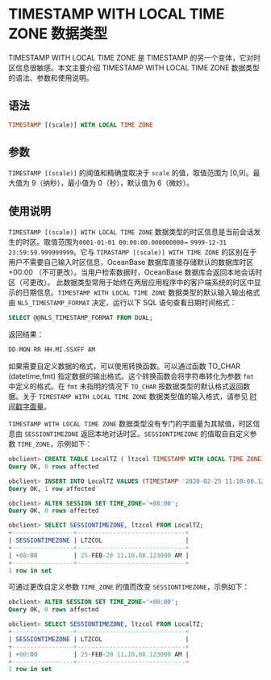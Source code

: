 # TIMESTAMP WITH LOCAL TIME ZONE 数据类型

TIMESTAMP WITH LOCAL TIME ZONE 是 TIMESTAMP 的另一个变体，它对时区信息很敏感。本文主要介绍 TIMESTAMP WITH LOCAL TIME ZONE 数据类型的语法、参数和使用说明。

## 语法

```sql
TIMESTAMP [(scale)] WITH LOCAL TIME ZONE
```

## 参数

`TIMESTAMP [(scale)]` 的阈值和精确度取决于 `scale` 的值，取值范围为 \[0,9\]。最大值为 9（纳秒），最小值为 0（秒），默认值为 6（微妙）。

## 使用说明

`TIMESTAMP [(scale)] WITH LOCAL TIME ZONE` 数据类型的时区信息是当前会话发生的时区。取值范围为`0001-01-01 00:00:00.000000000`\~ `9999-12-31 23:59:59.999999999`。它与 `TIMASTAMP [(scale)] WITH TIME ZONE` 的区别在于用户不需要自己输入时区信息，OceanBase 数据库直接存储默认的数据库时区 +00:00 （不可更改）。当用户检索数据时，OceanBase 数据库会返回本地会话时区（可更改）。
此数据类型常用于始终在两层应用程序中的客户端系统的时区中显示的日期信息。`TIMESTAMP WITH LOCAL TIME ZONE` 数据类型的默认输入输出格式由 `NLS_TIMESTAMP_FORMAT` 决定，运行以下 SQL 语句查看日期时间格式：

```sql
SELECT @@NLS_TIMESTAMP_FORMAT FROM DUAL;
```

返回结果：

```sql
DD-MON-RR HH.MI.SSXFF AM
```

如果需要自定义数据的格式，可以使用转换函数。可以通过函数 TO_CHAR (datetime,fmt) 指定数据的输出格式。这个转换函数会将字符串转化为参数 `fmt` 中定义的格式。在 `fmt` 未指明的情况下 `TO_CHAR` 按数据类型的默认格式返回数据。关于 `TIMESTAMP WITH LOCAL TIME ZONE` 数据类型值的输入格式，请参见 [时间戳字面量](../../300.literal-of-oracle-mode/400.date-and-time-literal-of-oracle-mode/200.timestamp-literal-of-oracle-mode.md)。

`TIMESTAMP WITH LOCAL TIME ZONE` 数据类型没有专门的字面量为其赋值，时区信息由 `SESSIONTIMEZONE` 返回本地对话时区。`SESSIONTIMEZONE` 的值取自自定义参数 `TIME_ZONE`，示例如下：

```sql
obclient> CREATE TABLE LocalTZ ( ltzcol TIMESTAMP WITH LOCAL TIME ZONE);
Query OK, 0 rows affected 

obclient> INSERT INTO LocalTZ VALUES (TIMESTAMP '2020-02-25 11:10:08.123');
Query OK, 1 row affected 

obclient> ALTER SESSION SET TIME_ZONE='+08:00';
Query OK, 0 rows affected 

obclient> SELECT SESSIONTIMEZONE, ltzcol FROM LocalTZ;
+-----------------+------------------------------+
| SESSIONTIMEZONE | LTZCOL                       |
+-----------------+------------------------------+
| +08:00          | 25-FEB-20 11.10.08.123000 AM |
+-----------------+------------------------------+
1 row in set
```

可通过更改自定义参数 `TIME_ZONE` 的值而改变 `SESSIONTIMEZONE`，示例如下：

```sql
obclient> ALTER SESSION SET TIME_ZONE='+00:00';
Query OK, 0 rows affected

obclient> SELECT SESSIONTIMEZONE, ltzcol FROM LocalTZ;
+-----------------+------------------------------+
| SESSIONTIMEZONE | LTZCOL                       |
+-----------------+------------------------------+
| +00:00          | 25-FEB-20 11.10.08.123000 AM |
+-----------------+------------------------------+
1 row in set
```
